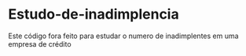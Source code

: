 # Estudo-de-inadimplencia
Este código fora feito para estudar o numero de inadimplentes em uma empresa de crédito
